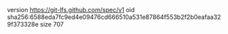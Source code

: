 version https://git-lfs.github.com/spec/v1
oid sha256:6588eda7fc9ed4e09476cd666510a531e87864f553b2f2b0eafaa329f373328e
size 707
